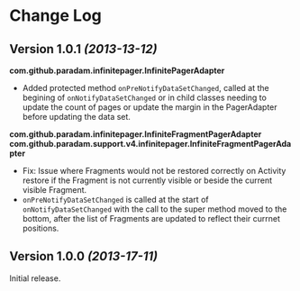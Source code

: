 Change Log
===============================================================================

Version 1.0.1 *(2013-13-12)*
----------------------------
**com.github.paradam.infinitepager.InfinitePagerAdapter**
 * Added protected method `onPreNotifyDataSetChanged`, called at the begining
   of `onNotifyDataSetChanged` or in child classes needing to update the count
   of pages or update the margin in the PagerAdapter before updating the data set.

**com.github.paradam.infinitepager.InfiniteFragmentPagerAdapter**
**com.github.paradam.support.v4.infinitepager.InfiniteFragmentPagerAdapter**
 * Fix: Issue where Fragments would not be restored correctly on Activity
   restore if the Fragment is not currently visible or beside the current visible
   Fragment.
 * `onPreNotifyDataSetChanged` is called at the start of `onNotifyDataSetChanged`
   with the call to the super method moved to the bottom, after the list of
   Fragments are updated to reflect their currnet positions.

Version 1.0.0 *(2013-17-11)*
----------------------------
Initial release.
